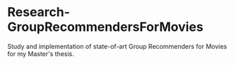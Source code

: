 # Research-GroupRecommendersForMovies
Study and implementation of state-of-art Group Recommenders for Movies for my Master's thesis.
